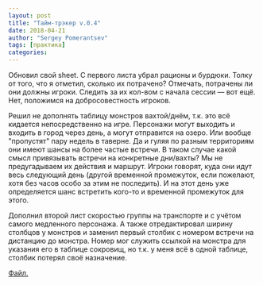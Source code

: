 ```yaml
---
layout: post
title: "Тайм-трэкер v.0.4"
date: 2018-04-21
author: "Sergey Pomerantsev"
tags: [практика]
categories:
---
```


Обновил свой sheet. С первого листа убрал рационы и бурдюки. Толку от того, что я отметил, сколько их потрачено? Отмечать, потрачены ли они должны игроки. Следить за их кол-вом с начала сессии — вот ещё. Нет, положимся на добросовестность игроков. 
 
Решил не дополнять таблицу монстров вахтой/днём, т.к. это всё кидается непосредственно на игре. Персонажи могут выходить и входить в город через день, а могут отправится на озеро. Или вообще "пропустят" пару недель в таверне. Да и гуляя по разным территориям они имеют шансы на более частые встречи. В таком случае какой смысл привязывать встречи на конкретные дни/вахты? Мы не предугадываем их действия и маршрут. Игроки говорят, куда они идут весь следующий день (другой временной промежуток, если пожелают, хотя без часов особо за этим не последить). И на этот день уже определяется шанс встретить кого-то и временной промежуток для этого. 
 
Дополнил второй лист скоростью группы на транспорте и с учётом самого медленного персонажа. А также отредактировал ширину столбцов у монстров и заменил первый столбик с номером встречи на дистанцию до монстра. Номер мог служить ссылкой на монстра для указания его в таблице сокровищ, но т.к. у меня всё в одной таблице, столбик потерял своё назначение.

[Файл.](https://www.dropbox.com/s/930ah5anv1y01ek/b_x%20time%20and%20resource%20ver.%200.4.docx?dl=0)

